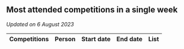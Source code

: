 ## Most attended competitions in a single week

*Updated on  6 August 2023*

| Competitions | Person | Start date | End date | List |
| ---: | :--- | :--- | :--- | :--- |
